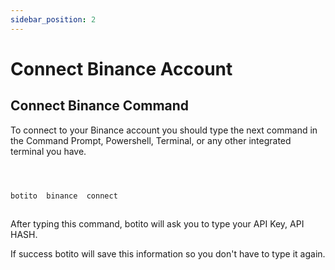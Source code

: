 ```yaml
---
sidebar_position: 2
---
```


# Connect Binance Account

## Connect Binance Command

To connect to your Binance account you should type the next command in the Command Prompt, Powershell, Terminal, or any other integrated terminal you have.

```bash



botito  binance  connect



```

After typing this command, botito will ask you to type your API Key, API HASH.

If success botito will save this information so you don't have to type it again.
